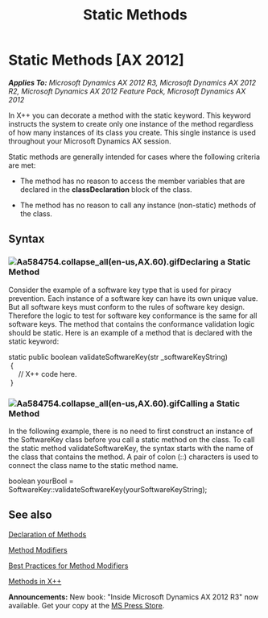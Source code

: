 ﻿---
title: Static Methods
TOCTitle: Static Methods
ms:assetid: 0ddcfbe9-8ea2-4948-95cb-3cb517972157
ms:mtpsurl: https://msdn.microsoft.com/en-us/library/Aa584754(v=AX.60)
ms:contentKeyID: 35240456
ms.date: 05/18/2015
mtps_version: v=AX.60
---

# Static Methods [AX 2012]


_**Applies To:** Microsoft Dynamics AX 2012 R3, Microsoft Dynamics AX 2012 R2, Microsoft Dynamics AX 2012 Feature Pack, Microsoft Dynamics AX 2012_

In X++ you can decorate a method with the static keyword. This keyword instructs the system to create only one instance of the method regardless of how many instances of its class you create. This single instance is used throughout your Microsoft Dynamics AX session.

Static methods are generally intended for cases where the following criteria are met:

  - The method has no reason to access the member variables that are declared in the **classDeclaration** block of the class.

  - The method has no reason to call any instance (non-static) methods of the class.

## Syntax

### ![Aa584754.collapse\_all(en-us,AX.60).gif](images/Gg863931.collapse_all(en-us,AX.60).gif "Aa584754.collapse_all(en-us,AX.60).gif")Declaring a Static Method

Consider the example of a software key type that is used for piracy prevention. Each instance of a software key can have its own unique value. But all software keys must conform to the rules of software key design. Therefore the logic to test for software key conformance is the same for all software keys. The method that contains the conformance validation logic should be static. Here is an example of a method that is declared with the static keyword:

static public boolean validateSoftwareKey(str \_softwareKeyString)   
 {   
     // X++ code here.   
 }

### ![Aa584754.collapse\_all(en-us,AX.60).gif](images/Gg863931.collapse_all(en-us,AX.60).gif "Aa584754.collapse_all(en-us,AX.60).gif")Calling a Static Method

In the following example, there is no need to first construct an instance of the SoftwareKey class before you call a static method on the class. To call the static method validateSoftwareKey, the syntax starts with the name of the class that contains the method. A pair of colon (::) characters is used to connect the class name to the static method name.

boolean yourBool = SoftwareKey::validateSoftwareKey(yourSoftwareKeyString);

## See also

[Declaration of Methods](declaration-of-methods.md)

[Method Modifiers](method-modifiers.md)

[Best Practices for Method Modifiers](best-practices-for-method-modifiers.md)

[Methods in X++](methods-in-x.md)

  
**Announcements:** New book: "Inside Microsoft Dynamics AX 2012 R3" now available. Get your copy at the [MS Press Store](https://www.microsoftpressstore.com/store/inside-microsoft-dynamics-ax-2012-r3-9780735685109).

